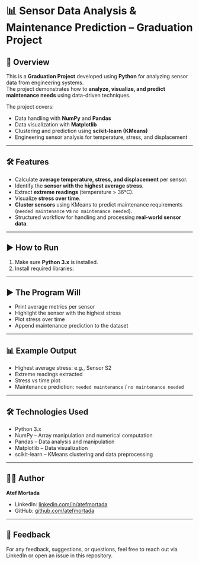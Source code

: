 # 📊 Sensor Data Analysis & Maintenance Prediction – Graduation Project

## 📌 Overview
This is a **Graduation Project** developed using **Python** for analyzing sensor data from engineering systems.  
The project demonstrates how to **analyze, visualize, and predict maintenance needs** using data-driven techniques.  

The project covers:  
- Data handling with **NumPy** and **Pandas**  
- Data visualization with **Matplotlib**  
- Clustering and prediction using **scikit-learn (KMeans)**  
- Engineering sensor analysis for temperature, stress, and displacement  

---

## 🛠️ Features
- Calculate **average temperature, stress, and displacement** per sensor.  
- Identify the **sensor with the highest average stress**.  
- Extract **extreme readings** (temperature > 36°C).  
- Visualize **stress over time**.  
- **Cluster sensors** using KMeans to predict maintenance requirements (`needed maintenance` vs `no maintenance needed`).  
- Structured workflow for handling and processing **real-world sensor data**.  

---

## ▶️ How to Run
1. Make sure **Python 3.x** is installed.  
2. Install required libraries:

---

## ▶️ The Program Will
- Print average metrics per sensor  
- Highlight the sensor with the highest stress  
- Plot stress over time  
- Append maintenance prediction to the dataset  

---

## 📊 Example Output
- Highest average stress: e.g., Sensor S2  
- Extreme readings extracted  
- Stress vs time plot  
- Maintenance prediction: `needed maintenance` / `no maintenance needed`  

---

## 🛠️ Technologies Used
- Python 3.x  
- NumPy – Array manipulation and numerical computation  
- Pandas – Data analysis and manipulation  
- Matplotlib – Data visualization  
- scikit-learn – KMeans clustering and data preprocessing  

---

## 👨‍💻 Author
**Atef Mortada**  
- LinkedIn: [linkedin.com/in/atefmortada](https://linkedin.com/in/atefmortada)  
- GitHub: [github.com/atefmortada](https://github.com/atefmortada)  

---

## 💬 Feedback
For any feedback, suggestions, or questions, feel free to reach out via LinkedIn or open an issue in this repository.

